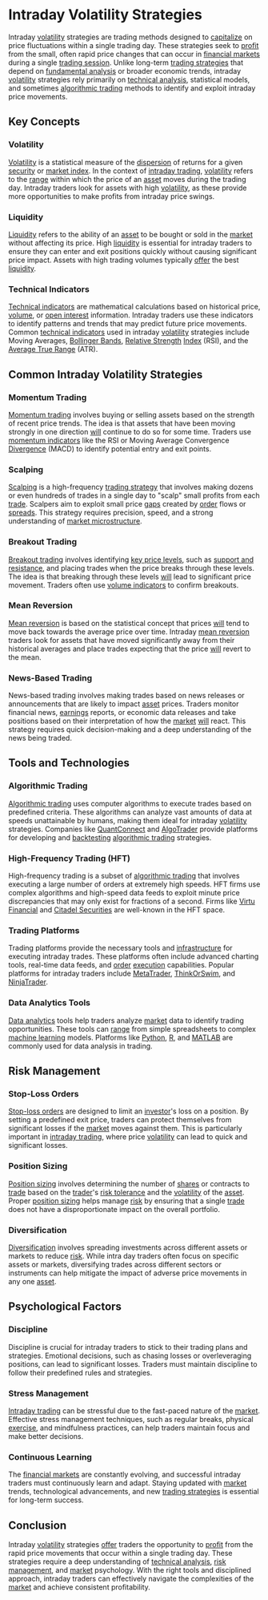 # Intraday Volatility Strategies

Intraday [volatility](../v/volatility.md) strategies are trading methods designed to [capitalize](../c/capitalize.md) on price fluctuations within a single trading day. These strategies seek to [profit](../p/profit.md) from the small, often rapid price changes that can occur in [financial markets](../f/financial_market.md) during a single [trading session](../t/trading_session.md). Unlike long-term [trading strategies](../t/trading_strategies.md) that depend on [fundamental analysis](../f/fundamental_analysis.md) or broader economic trends, intraday [volatility](../v/volatility.md) strategies rely primarily on [technical analysis](../t/technical_analysis.md), statistical models, and sometimes [algorithmic trading](../a/algorithmic_trading.md) methods to identify and exploit intraday price movements.

## Key Concepts

### Volatility
[Volatility](../v/volatility.md) is a statistical measure of the [dispersion](../d/dispersion.md) of returns for a given [security](../s/security.md) or [market index](../m/market_index.md). In the context of [intraday trading](../i/intraday_trading.md), [volatility](../v/volatility.md) refers to the [range](../r/range.md) within which the price of an [asset](../a/asset.md) moves during the trading day. Intraday traders look for assets with high [volatility](../v/volatility.md), as these provide more opportunities to make profits from intraday price swings.

### Liquidity
[Liquidity](../l/liquidity.md) refers to the ability of an [asset](../a/asset.md) to be bought or sold in the [market](../m/market.md) without affecting its price. High [liquidity](../l/liquidity.md) is essential for intraday traders to ensure they can enter and exit positions quickly without causing significant price impact. Assets with high trading volumes typically [offer](../o/offer.md) the best [liquidity](../l/liquidity.md).

### Technical Indicators
[Technical indicators](../t/technical_indicators.md) are mathematical calculations based on historical price, [volume](../v/volume.md), or [open interest](../o/open_interest.md) information. Intraday traders use these indicators to identify patterns and trends that may predict future price movements. Common [technical indicators](../t/technical_indicators.md) used in intraday [volatility](../v/volatility.md) strategies include Moving Averages, [Bollinger Bands](../b/bollinger_bands.md), [Relative Strength](../r/relative_strength.md) [Index](../i/index_instrument.md) (RSI), and the [Average True Range](../a/average_true_range_(atr).md) (ATR).

## Common Intraday Volatility Strategies

### Momentum Trading
[Momentum trading](../m/momentum_trading.md) involves buying or selling assets based on the strength of recent price trends. The idea is that assets that have been moving strongly in one direction [will](../w/will.md) continue to do so for some time. Traders use [momentum indicators](../m/momentum_indicators.md) like the RSI or Moving Average Convergence [Divergence](../d/divergence.md) (MACD) to identify potential entry and exit points.

### Scalping
[Scalping](../s/scalping.md) is a high-frequency [trading strategy](../t/trading_strategy.md) that involves making dozens or even hundreds of trades in a single day to "scalp" small profits from each [trade](../t/trade.md). Scalpers aim to exploit small price [gaps](../g/gap.md) created by [order](../o/order.md) flows or [spreads](../s/spreads.md). This strategy requires precision, speed, and a strong understanding of [market microstructure](../m/market_microstructure.md).

### Breakout Trading
[Breakout trading](../b/breakout_trading.md) involves identifying [key price levels](../k/key_price_levels.md), such as [support and resistance](../s/support_and_resistance.md), and placing trades when the price breaks through these levels. The idea is that breaking through these levels [will](../w/will.md) lead to significant price movement. Traders often use [volume indicators](../v/volume_indicators.md) to confirm breakouts.

### Mean Reversion
[Mean reversion](../m/mean_reversion.md) is based on the statistical concept that prices [will](../w/will.md) tend to move back towards the average price over time. Intraday [mean reversion](../m/mean_reversion.md) traders look for assets that have moved significantly away from their historical averages and place trades expecting that the price [will](../w/will.md) revert to the mean.

### News-Based Trading
News-based trading involves making trades based on news releases or announcements that are likely to impact [asset](../a/asset.md) prices. Traders monitor financial news, [earnings](../e/earnings.md) reports, or economic data releases and take positions based on their interpretation of how the [market](../m/market.md) [will](../w/will.md) react. This strategy requires quick decision-making and a deep understanding of the news being traded.

## Tools and Technologies

### Algorithmic Trading
[Algorithmic trading](../a/algorithmic_trading.md) uses computer algorithms to execute trades based on predefined criteria. These algorithms can analyze vast amounts of data at speeds unattainable by humans, making them ideal for intraday [volatility](../v/volatility.md) strategies. Companies like [QuantConnect](https://www.quantconnect.com/) and [AlgoTrader](https://www.algotrader.com/) provide platforms for developing and [backtesting](../b/backtesting.md) [algorithmic trading](../a/algorithmic_trading.md) strategies.

### High-Frequency Trading (HFT)
High-frequency trading is a subset of [algorithmic trading](../a/algorithmic_trading.md) that involves executing a large number of orders at extremely high speeds. HFT firms use complex algorithms and high-speed data feeds to exploit minute price discrepancies that may only exist for fractions of a second. Firms like [Virtu Financial](https://www.virtu.com/) and [Citadel Securities](https://www.citadelsecurities.com/) are well-known in the HFT space.

### Trading Platforms
Trading platforms provide the necessary tools and [infrastructure](../i/infrastructure.md) for executing intraday trades. These platforms often include advanced charting tools, real-time data feeds, and [order](../o/order.md) [execution](../e/execution.md) capabilities. Popular platforms for intraday traders include [MetaTrader](https://www.metatrader4.com/), [ThinkOrSwim](https://www.tdameritrade.com/tools-and-platforms/thinkorswim.page), and [NinjaTrader](https://ninjatrader.com/).

### Data Analytics Tools
[Data analytics](../d/data_analytics.md) tools help traders analyze [market](../m/market.md) data to identify trading opportunities. These tools can [range](../r/range.md) from simple spreadsheets to complex [machine learning](../m/machine_learning.md) models. Platforms like [Python](https://www.python.org/), [R](https://www.r-project.org/), and [MATLAB](https://www.mathworks.com/products/matlab.html) are commonly used for data analysis in trading.

## Risk Management

### Stop-Loss Orders
[Stop-loss orders](../s/stop-loss_orders.md) are designed to limit an [investor](../i/investor.md)'s loss on a position. By setting a predefined exit price, traders can protect themselves from significant losses if the [market](../m/market.md) moves against them. This is particularly important in [intraday trading](../i/intraday_trading.md), where price [volatility](../v/volatility.md) can lead to quick and significant losses.

### Position Sizing
[Position sizing](../p/position_sizing.md) involves determining the number of [shares](../s/shares.md) or contracts to [trade](../t/trade.md) based on the [trader](../t/trader.md)'s [risk tolerance](../r/risk_tolerance.md) and the [volatility](../v/volatility.md) of the [asset](../a/asset.md). Proper [position sizing](../p/position_sizing.md) helps manage [risk](../r/risk.md) by ensuring that a single [trade](../t/trade.md) does not have a disproportionate impact on the overall portfolio.

### Diversification
[Diversification](../d/diversification.md) involves spreading investments across different assets or markets to reduce [risk](../r/risk.md). While intra day traders often focus on specific assets or markets, diversifying trades across different sectors or instruments can help mitigate the impact of adverse price movements in any one [asset](../a/asset.md).

## Psychological Factors

### Discipline
Discipline is crucial for intraday traders to stick to their trading plans and strategies. Emotional decisions, such as chasing losses or overleveraging positions, can lead to significant losses. Traders must maintain discipline to follow their predefined rules and strategies.

### Stress Management
[Intraday trading](../i/intraday_trading.md) can be stressful due to the fast-paced nature of the [market](../m/market.md). Effective stress management techniques, such as regular breaks, physical [exercise](../e/exercise.md), and mindfulness practices, can help traders maintain focus and make better decisions.

### Continuous Learning
The [financial markets](../f/financial_market.md) are constantly evolving, and successful intraday traders must continuously learn and adapt. Staying updated with [market](../m/market.md) trends, technological advancements, and new [trading strategies](../t/trading_strategies.md) is essential for long-term success.

## Conclusion

Intraday [volatility](../v/volatility.md) strategies [offer](../o/offer.md) traders the opportunity to [profit](../p/profit.md) from the rapid price movements that occur within a single trading day. These strategies require a deep understanding of [technical analysis](../t/technical_analysis.md), [risk management](../r/risk_management.md), and [market](../m/market.md) psychology. With the right tools and disciplined approach, intraday traders can effectively navigate the complexities of the [market](../m/market.md) and achieve consistent profitability.

